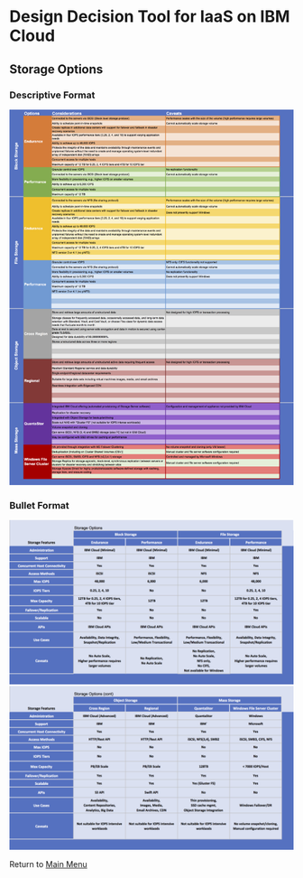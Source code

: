 # Design Decision Tool for IaaS on IBM Cloud

## Storage Options

### Descriptive Format
![Descriptive Format](/images/rainbow_tool_storage.png)

### Bullet Format
![Bullet Format](/images/express_tool_storage1.png)
![Bullet Format](/images/express_tool_storage2.png)

Return to [Main Menu](README.md)

